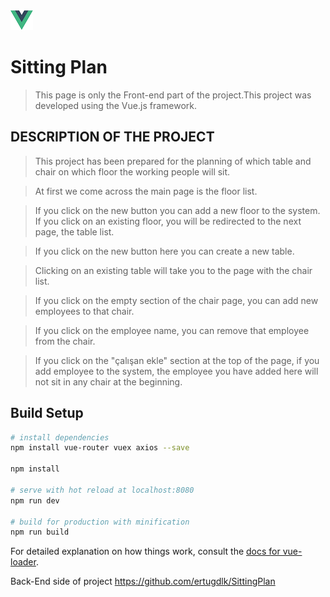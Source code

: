 ![alt text](https://github.com/mrtdmrmrt/VueJs-SittingPlan/blob/master/src/image/vue.png "Logo Vue.js")
# Sitting Plan

> This page is only the Front-end part of the project.This project was developed using the Vue.js framework.

## DESCRIPTION OF THE PROJECT

> This project has been prepared for the planning of which table and chair on which floor the working people will sit.

> At first we come across the main page is the floor list. 

> If you click on the new button you can add a new floor to the system. If you click on an existing floor, you will be redirected to the next page, the table list.

> If you click on the new button here you can create a new table. 

> Clicking on an existing table will take you to the page with the chair list.

> If you click on the empty section of the chair page, you can add new employees to that chair. 

> If you click on the employee name, you can remove that employee from the chair.

> If you click on the "çalışan ekle" section at the top of the page, if you add employee to the system, the employee you have added here will not sit in any chair at the beginning.

## Build Setup

``` bash
# install dependencies
npm install vue-router vuex axios --save

npm install

# serve with hot reload at localhost:8080
npm run dev

# build for production with minification
npm run build
```

For detailed explanation on how things work, consult the [docs for vue-loader](http://vuejs.github.io/vue-loader).

Back-End side of project https://github.com/ertugdlk/SittingPlan
